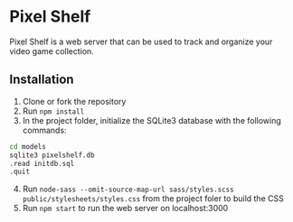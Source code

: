 # Pixel Shelf
Pixel Shelf is a web server that can be used to track and organize your video game collection.

## Installation
1. Clone or fork the repository
2. Run `npm install`
3. In the project folder, initialize the SQLite3 database with the following commands:
```sh
cd models
sqlite3 pixelshelf.db
.read initdb.sql
.quit
```
4. Run `node-sass --omit-source-map-url sass/styles.scss public/stylesheets/styles.css` from the project foler to build the CSS
5. Run `npm start` to run the web server on localhost:3000